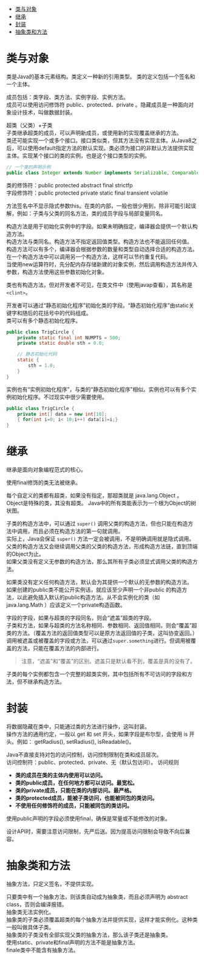 
- [类与对象](#类与对象)
- [继承](#继承)
- [封装](#封装)
- [抽象类和方法](#抽象类和方法)

# 类与对象

类是Java的基本元素结构。类定义一种新的引用类型。
类的定义包括一个签名和一个主体。

成员包括：类字段、类方法、实例字段、实例方法。  
成员可以使用访问修饰符 public、protected、private 。隐藏成员是一种面向对象设计技术，叫做数据封装。

超类（父类）+子类  
子类继承超类的成员，可以声明新成员，或使用新的实现覆盖继承的方法。  
类还可能实现一个或多个接口。接口类似类，但其方法没有实现主体。从Java8之后，可以使用default指定方法的默认实现。类必须为接口的非默认方法提供实现主体。实现某个接口的类的实例，也是这个接口类型的实例。

```java
// 一个类的声明示例
public class Integer extends Number implements Serializable, Comparable {}
```

类的修饰符：public protected abstract final strictfp  
字段修饰符：public protected private static final transient volatile

方法签名中不显示隐式参数this。在类的内部，一般也很少用到，除非可能引起误解，例如：子类与父类的同名方法，类的成员字段与局部变量同名。

构造方法是用于初始化实例中的字段。如果未明确指定，编译器会提供一个默认构造方法。  
构造方法与类同名。构造方法不指定返回值类型。构造方法也不能返回任何值。  
构造方法可以有多个，编译器会根据参数的数量和类型自动选择合适的构造方法。  
在一个构造方法中可以调用另一个构造方法，这样可以节约重复代码。  
当使用new运算符时，先分配内存存储新建的对象实例，然后调用构造方法并传入参数，构造方法使用这些参数初始化对象。

类也有构造方法，但对开发者不可见，在类文件中（使用javap查看），其名称是`<clint>`。

开发者可以通过“静态初始化程序”初始化类的字段。“静态初始化程序”由static关键字和随后的花括号中的代码组成。  
类可以有多个静态初始化程序。
```java
public class TrigCircle {
    private static final int NUMPTS = 500;
    private static double sth = 0.0;

    // 静态初始化代码
    static {
        sth = 1.0;
    }
}
```

实例也有“实例初始化程序”，与类的“静态初始化程序”相似。实例也可以有多个实例初始化程序。不过现实中很少需要使用。
```java
public class TrigCircle {
    private int[] data = new int[10];
    { for(int i=0; i< 10;i++) data[i]=i;}
}
```

# 继承

继承是面向对象编程范式的核心。

使用final修饰的类无法被继承。

每个自定义的类都有超类，如果没有指定，那超类就是 java.lang.Object 。 Object是特殊的类，其没有超类。
Java中的所有类能表示为一个根为Object的树状图。

子类的构造方法中，可以通过 `super()` 调用父类的构造方法，但也只能在构造方法中调用，而且必须在构造方法的第一句就调用。  
实际上，Java会保证 `super()` 方法一定会被调用，不是明确调用就是隐式调用。  
父类的构造方法又会继续调用父类的父类的构造方法，形成构造方法链，直到顶端的Object为止。  
如果父类没有定义无参数的构造方法，那么其所有子类必须显式调用父类的构造方法。

如果类没有定义任何构造方法，默认会为其提供一个默认的无参数的构造方法。  
如果创建的public类不能公开实例话，就应该至少声明一个非public 的构造方法，以此避免插入默认的public构造方法。从不会实例化的类（如 java.lang.Math ）应该定义一个private构造函数。


字段的字段，如果与超类的字段同名，则会“遮盖”超类的字段。  
子类和方法，如果与超类的方法名称相同、参数相同、返回值相同，则会“覆盖”超类的方法。（覆盖方法的返回值类型可以是原方法返回值的子类，这叫协变返回。）  
调用被遮盖或被覆盖的字段或方法，可以通过`super.something`进行。但调用被覆盖的方法，只能在覆盖方法的内部进行。
> 注意，“遮盖”和“覆盖”的区别。遮盖只是默认看不到，覆盖是真的没有了。


子类的每个实例都包含一个完整的超类实例，其中包括所有不可访问的字段和方法，但不继承构造方法。

# 封装

将数据隐藏在类中，只能通过类的方法进行操作，这叫封装。  
操作方法的通用约定，一般以 get 和 set 开头，如果字段是布尔型，会使用 is 开头。例如： getRadius(), setRadius(), isReadable()。


Java不直接支持对包的访问控制，访问控制限制在类和成员层次。  
访问控制符：public、protected、private、无（默认包访问）。
访问规则
- **类的成员在类的主体内使用可以访问。**
- **类的public成员，在任何地方都可以访问。最宽松。**
- **类的private成员，只能在类的内部访问。最严格。**
- **类的protected成员，能被子类访问，也能被同包的类访问。**
- **不使用任何修饰符的成员，只能被同包的类访问。**

使用public声明的字段必须使用final，确保是常量或不能修改的对象。

设计API时，需要注意访问限制，先严后送。因为提高访问限制会导致不向后兼容。

# 抽象类和方法

抽象方法，只定义签名，不提供实现。

只要类中有一个抽象方法，则该类自动成为抽象类，而且必须声明为 abstract class，否则会编译报错。  
抽象类无法实例化。  
抽象类的子类必须覆盖超类的每个抽象方法并提供实现，这样才能实例化。这种类一般叫做具体子类。  
抽象类的子类没有全部实现父类的抽象方法，那么该子类还是抽象类。  
使用static、private和final声明的方法不能是抽象方法。  
finale类中不能含有抽象方法。
